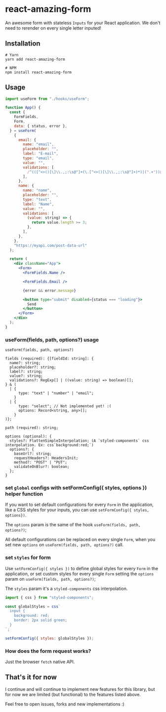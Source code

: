# react-amazing-form

An awesome form with stateless `Inputs` for your React application.
We don't need to rerender on every single letter inputed!

## Installation

```
# Yarn
yarn add react-amazing-form

# NPM
npm install react-amazing-form
```

## Usage

```jsx
import useForm from "./hooks/useForm";

function App() {
  const {
    FormFields,
    Form,
    data: { status, error },
  } = useForm(
    {
      email: {
        name: "email",
        placeholder: "",
        label: "E-mail",
        type: "email",
        value: "",
        validations: [
          /^(([^<>()[\]\\.,;:\s@"]+(\.[^<>()[\]\\.,;:\s@"]+)*)|(".+"))@((\[[0-9]{1,3}\.[0-9]{1,3}\.[0-9]{1,3}\.[0-9]{1,3}\])|(([a-zA-Z\-0-9]+\.)+[a-zA-Z]{2,}))$/,
        ],
      },
      name: {
        name: "name",
        placeholder: "",
        type: "text",
        label: "Name",
        value: "",
        validations: [
          (value: string) => {
            return value.length >= 3;
          },
        ],
      },
    },
    "https://myapi.com/post-data-url"
  );

  return (
    <div className="App">
      <Form>
        <FormFields.Name />

        <FormFields.Email />

        {error && error.message}

        <button type="submit" disabled={status === "loading"}>
          Send
        </button>
      </Form>
    </div>
  );
}
```

### useForm(fields, path, options?) usage

```
useForm(fields, path, options?)

fields (required): {[fieldId: string]: {
  name?: string;
  placeholder?: string;
  label?: string;
  value?: string;
  validations?: RegExp[] | ((value: string) => boolean)[];
} & (
  | {
      type: "text" | "number" | "email";
    }
  | {
      type: "select"; // Not implemented yet! :(
      options: Record<string, any>[];
    }
)};

path (required): string;

options (optional): {
  styles?: FlattenSimpleInterpolation; (A `styled-components` css interpolation. Ex: css`background:red;`)
  options?: {
    baseUrl?: string;
    requestHeaders?: HeadersInit;
    method?: "POST" | "PUT";
    validateOnBlur?: boolean;
  };
}
```

### set `global` configs with setFormConfig({ styles, options }) helper function

If you want to set default configurations for every `Form` in the application, like a CSS styles for your inputs, you can use `setFormConfig({ styles, options})`.

The `options` param is the same of the hook `useForm(fields, path, options?)`;

All default configurations can be replaced on every single `Form`, when you set new `options` on `useForm(fields, path, options?)` call.

### set `styles` for form

Use `setFormConfig({ styles })` to define global styles for every `Form` in the application, or set custom styles for every single `Form` setting the `options` param on `useForm(fields, path, options?)`;

The `styles` param it's a `styled-components` css interpolation.

```jsx
import { css } from "styled-components";

const globalStyles = css`
  input {
    background: red;
    border: 2px solid green;
  }
`;

setFormConfig({ styles: globalStyles });
```

### How does the form request works?

Just the browser `fetch` native API.

## That's it for now

I continue and will continue to implement new features for this library, but for now we are limited (but functional) to the features listed above.

Feel free to open issues, forks and new implementations :)
